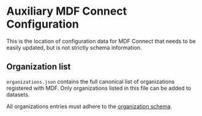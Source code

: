 # Auxiliary MDF Connect Configuration
This is the location of configuration data for MDF Connect that needs to be easily updated, but is not strictly schema information.

## Organization list
`organizations.json` contains the full canonical list of organizations registered with MDF. Only organizations listed in this file can be added to datasets.

All organizations entries must adhere to the [organization schema](schemas/organization.json).
